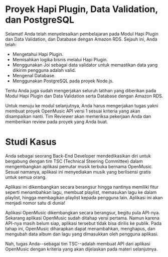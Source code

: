 # Proyek Hapi Plugin, Data Validation, dan PostgreSQL

Selamat! Anda telah menyelesaikan pembelajaran pada Modul Hapi Plugin dan Data Validation, dan Database dengan Amazon RDS. Sejauh ini, Anda telah:

- Mengetahui Hapi Plugin.
- Memisahkan logika bisnis melalui Hapi Plugin.
- Menggunakan Joi sebagai data validator untuk memastikan data yang dikirim pengguna adalah valid.
- Mengenal Database.
- Menggunakan PostgreSQL pada proyek Node.js.

Tentu Anda juga sudah mengerjakan seluruh latihan yang diberikan pada Modul Hapi Plugin dan Data Validation serta Database dengan Amazon RDS.

Untuk menuju ke modul selanjutnya, Anda harus mengerjakan tugas yakni membuat proyek OpenMusic API versi 1 sesuai kriteria yang akan disampaikan nanti. Tim Reviewer akan memeriksa pekerjaan Anda dan memberikan review pada proyek yang Anda buat.

# Studi Kasus

Anda sebagai seorang Back-End Developer mendedikasikan diri untuk bergabung dengan tim TSC (Technical Steering Committee) dalam mengembangkan aplikasi pemutar musik terbuka bernama OpenMusic. Sesuai namanya, aplikasi ini menyediakan musik yang berlisensi gratis untuk semua orang.

Aplikasi ini dikembangkan secara berangsur hingga nantinya memiliki fitur seperti menambahkan lagu, membuat playlist, memasukan lagu ke dalam playlist, hingga membagikan playlist kepada pengguna lain. Aplikasi ini akan menjadi nomor satu di dunia!

Aplikasi OpenMusic dikembangkan secara berangsur, begitu pula API-nya. Sekarang aplikasi OpenMusic sudah ditahap versi pertama. Namun karena API-nya masih belum siap, aplikasi tersebut tidak bisa dirilis ke publik. Pada tahap ini, OpenMusic diharapkan dapat menambahkan, menghapus, dan mengubah data album dan lagu yang dimasukkan oleh pengguna aplikasi.

Nah, tugas Anda--sebagai tim TSC--adalah membuat API dari aplikasi OpenMusic dengan kriteria yang akan dijelaskan pada materi selanjutnya.
